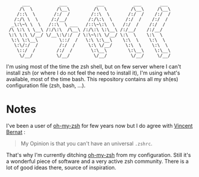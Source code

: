           ___           ___           ___           ___       ___ 
         /\  \         /\__\         /\  \         /\__\     /\__\
        /::\  \       /:/  /        /::\  \       /:/  /    /:/  /
       /:/\ \  \     /:/__/        /:/\:\  \     /:/  /    /:/  / 
      _\:\~\ \  \   /::\  \ ___   /::\~\:\  \   /:/  /    /:/  /  
     /\ \:\ \ \__\ /:/\:\  /\__\ /:/\:\ \:\__\ /:/__/    /:/__/   
     \:\ \:\ \/__/ \/__\:\/:/  / \:\~\:\ \/__/ \:\  \    \:\  \   
      \:\ \:\__\        \::/  /   \:\ \:\__\    \:\  \    \:\  \  
       \:\/:/  /        /:/  /     \:\ \/__/     \:\  \    \:\  \ 
        \::/  /        /:/  /       \:\__\        \:\__\    \:\__\
         \/__/         \/__/         \/__/         \/__/     \/__/


I'm using most of the time the zsh shell, but on few server where I can't 
install zsh (or where I do not feel the need to install it), I'm using what's 
available, most of the time bash.
This repository contains all my sh(es) configuration file (zsh, bash, ...).

Notes
=========

I've been a user of [oh-my-zsh][ohmyzsh] for few years now but I do agree with
[Vincent Bernat][vincentbernat] : 

> My Opinion is that you can't have an universal `.zshrc`.

That's why I'm currently ditching [oh-my-zsh][ohmyzsh] from my configuration.
Still it's a wonderful piece of software and a very active zsh community. There
is a lot of good ideas there, source of inspiration.

[ohmyzsh]: https://github.com/robbyrussell/oh-my-zsh
[vincentbernat]: http://vincent.bernat.im
